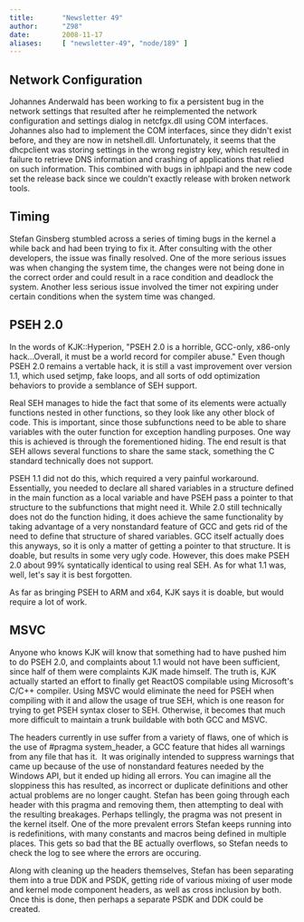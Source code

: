 ```yaml
---
title:       "Newsletter 49"
author:      "Z98"
date:        2008-11-17
aliases:     [ "newsletter-49", "node/189" ]
---
```


<h2>Network Configuration</h2>
<p>
Johannes Anderwald has been working to fix a persistent bug in the network settings that resulted after he reimplemented the network configuration and settings dialog in netcfgx.dll using COM interfaces.  Johannes also had to implement the COM interfaces, since they didn't exist before, and they are now in netshell.dll.  Unfortunately, it seems that the dhcpclient was storing settings in the wrong registry key, which resulted in failure to retrieve DNS information and crashing of applications that relied on such information.  This combined with bugs in iphlpapi and the new code set the release back since we couldn't exactly release with broken network tools.
</p>
<h2>Timing</h2>
<p>
Stefan Ginsberg stumbled across a series of timing bugs in the kernel a while back and had been trying to fix it.  After consulting with the other developers, the issue was finally resolved.  One of the more serious issues was when changing the system time, the changes were not being done in the correct order and could result in a race condition and deadlock the system.  Another less serious issue involved the timer not expiring under certain conditions when the system time was changed.
</p>
<h2>PSEH 2.0</h2>
<p>
In the words of KJK::Hyperion, "PSEH 2.0 is a horrible, GCC-only, x86-only hack...Overall, it must be a world record for compiler abuse."  Even though PSEH 2.0 remains a vertable hack, it is still a vast improvement over version 1.1, which used setjmp, fake loops, and all sorts of odd optimization behaviors to provide a semblance of SEH support.
</p>
<p>
Real SEH manages to hide the fact that some of its elements were actually functions nested in other functions, so they look like any other block of code.  This is important, since those subfunctions need to be able to share variables with the outer function for exception handling purposes.  One way this is achieved is through the forementioned hiding.  The end result is that SEH allows several functions to share the same stack, something the C standard technically does not support.
</p>
<p>
PSEH 1.1 did not do this, which required a very painful workaround.  Essentially, you needed to declare all shared variables in a structure defined in the main function as a local variable and have PSEH pass a pointer to that structure to the subfunctions that might need it.  While 2.0 still technically does not do the function hiding, it does achieve the same functionality by taking advantage of a very nonstandard feature of GCC and gets rid of the need to define that structure of shared variables.  GCC itself actually does this anyways, so it is only a matter of getting a pointer to that structure.  It is doable, but results in some very ugly code.  However, this does make PSEH 2.0 about 99% syntatically identical to using real SEH.  As for what 1.1 was, well, let's say it is best forgotten.
</p>
<p>
As far as bringing PSEH to ARM and x64, KJK says it is doable, but would require a lot of work. 
</p>
<h2>MSVC</h2>
<p>
Anyone who knows KJK will know that something had to have pushed him to do PSEH 2.0, and complaints about 1.1 would not have been sufficient, since half of them were complaints KJK made himself.  The truth is, KJK actually started an effort to finally get ReactOS compilable using Microsoft's C/C++ compiler.  Using MSVC would eliminate the need for PSEH when compiling with it and allow the usage of true SEH, which is one reason for trying to get PSEH syntax closer to SEH.  Otherwise, it becomes that much more difficult to maintain a trunk buildable with both GCC and MSVC.
</p>
<p>
The headers currently in use suffer from a variety of flaws, one of which is the use of #pragma system_header, a GCC feature that hides all warnings from any file that has it.&nbsp; It was originally intended to suppress warnings that came up because of the use of nonstandard features needed by the Windows API, but it ended up hiding all errors.  You can imagine all the sloppiness this has resulted, as incorrect or duplicate definitions and other actual problems are no longer caught.  Stefan has been going through each header with this pragma and removing them, then attempting to deal with the resulting breakages.  Perhaps tellingly, the pragma was not present in the kernel itself.  One of the more prevalent errors Stefan keeps running into is redefinitions, with many constants and macros being defined in multiple places.  This gets so bad that the BE actually overflows, so Stefan needs to check the log to see where the errors are occuring.
</p>
<p>
Along with cleaning up the headers themselves, Stefan has been separating them into a true DDK and PSDK, getting ride of various mixing of user mode and kernel mode component headers, as well as cross inclusion by both.  Once this is done, then perhaps a separate PSDK and DDK could be created.
</p>
